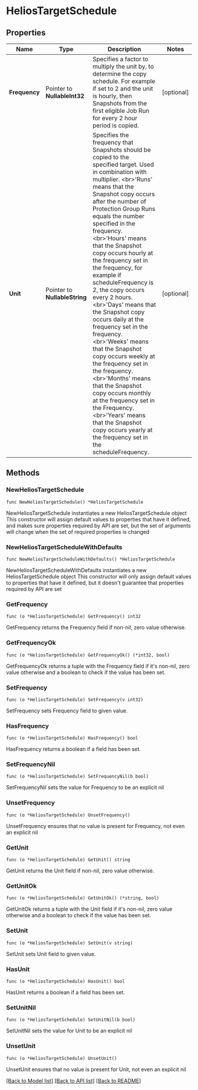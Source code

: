 # HeliosTargetSchedule

## Properties

Name | Type | Description | Notes
------------ | ------------- | ------------- | -------------
**Frequency** | Pointer to **NullableInt32** | Specifies a factor to multiply the unit by, to determine the copy schedule. For example if set to 2 and the unit is hourly, then Snapshots from the first eligible Job Run for every 2 hour period is copied. | [optional] 
**Unit** | Pointer to **NullableString** | Specifies the frequency that Snapshots should be copied to the specified target. Used in combination with multiplier. &lt;br&gt;&#39;Runs&#39; means that the Snapshot copy occurs after the number of Protection Group Runs equals the number specified in the frequency. &lt;br&gt;&#39;Hours&#39; means that the Snapshot copy occurs hourly at the frequency set in the frequency, for example if scheduleFrequency is 2, the copy occurs every 2 hours. &lt;br&gt;&#39;Days&#39; means that the Snapshot copy occurs daily at the frequency set in the frequency. &lt;br&gt;&#39;Weeks&#39; means that the Snapshot copy occurs weekly at the frequency set in the frequency. &lt;br&gt;&#39;Months&#39; means that the Snapshot copy occurs monthly at the frequency set in the Frequency. &lt;br&gt;&#39;Years&#39; means that the Snapshot copy occurs yearly at the frequency set in the scheduleFrequency. | [optional] 

## Methods

### NewHeliosTargetSchedule

`func NewHeliosTargetSchedule() *HeliosTargetSchedule`

NewHeliosTargetSchedule instantiates a new HeliosTargetSchedule object
This constructor will assign default values to properties that have it defined,
and makes sure properties required by API are set, but the set of arguments
will change when the set of required properties is changed

### NewHeliosTargetScheduleWithDefaults

`func NewHeliosTargetScheduleWithDefaults() *HeliosTargetSchedule`

NewHeliosTargetScheduleWithDefaults instantiates a new HeliosTargetSchedule object
This constructor will only assign default values to properties that have it defined,
but it doesn't guarantee that properties required by API are set

### GetFrequency

`func (o *HeliosTargetSchedule) GetFrequency() int32`

GetFrequency returns the Frequency field if non-nil, zero value otherwise.

### GetFrequencyOk

`func (o *HeliosTargetSchedule) GetFrequencyOk() (*int32, bool)`

GetFrequencyOk returns a tuple with the Frequency field if it's non-nil, zero value otherwise
and a boolean to check if the value has been set.

### SetFrequency

`func (o *HeliosTargetSchedule) SetFrequency(v int32)`

SetFrequency sets Frequency field to given value.

### HasFrequency

`func (o *HeliosTargetSchedule) HasFrequency() bool`

HasFrequency returns a boolean if a field has been set.

### SetFrequencyNil

`func (o *HeliosTargetSchedule) SetFrequencyNil(b bool)`

 SetFrequencyNil sets the value for Frequency to be an explicit nil

### UnsetFrequency
`func (o *HeliosTargetSchedule) UnsetFrequency()`

UnsetFrequency ensures that no value is present for Frequency, not even an explicit nil
### GetUnit

`func (o *HeliosTargetSchedule) GetUnit() string`

GetUnit returns the Unit field if non-nil, zero value otherwise.

### GetUnitOk

`func (o *HeliosTargetSchedule) GetUnitOk() (*string, bool)`

GetUnitOk returns a tuple with the Unit field if it's non-nil, zero value otherwise
and a boolean to check if the value has been set.

### SetUnit

`func (o *HeliosTargetSchedule) SetUnit(v string)`

SetUnit sets Unit field to given value.

### HasUnit

`func (o *HeliosTargetSchedule) HasUnit() bool`

HasUnit returns a boolean if a field has been set.

### SetUnitNil

`func (o *HeliosTargetSchedule) SetUnitNil(b bool)`

 SetUnitNil sets the value for Unit to be an explicit nil

### UnsetUnit
`func (o *HeliosTargetSchedule) UnsetUnit()`

UnsetUnit ensures that no value is present for Unit, not even an explicit nil

[[Back to Model list]](../README.md#documentation-for-models) [[Back to API list]](../README.md#documentation-for-api-endpoints) [[Back to README]](../README.md)


